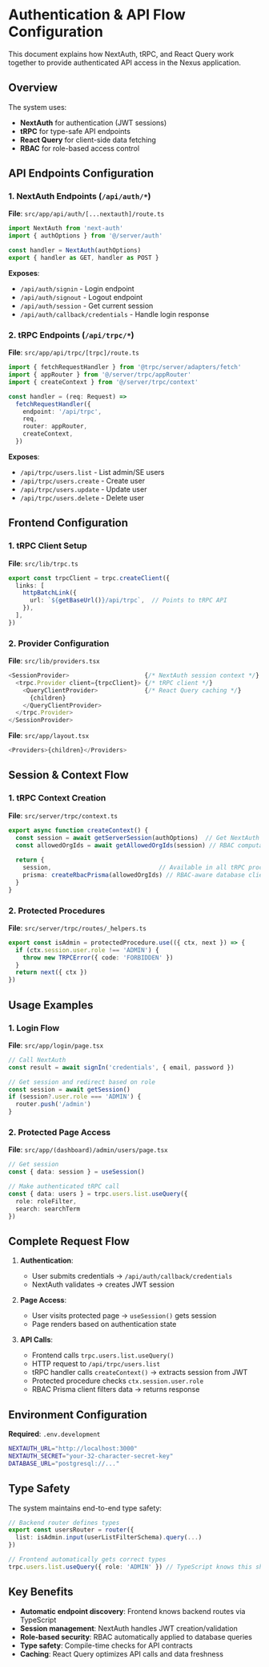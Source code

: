 # Authentication & API Flow Configuration

This document explains how NextAuth, tRPC, and React Query work together to provide authenticated API access in the Nexus application.

## Overview

The system uses:
- **NextAuth** for authentication (JWT sessions)
- **tRPC** for type-safe API endpoints
- **React Query** for client-side data fetching
- **RBAC** for role-based access control

## API Endpoints Configuration

### 1. NextAuth Endpoints (`/api/auth/*`)

**File**: `src/app/api/auth/[...nextauth]/route.ts`
```typescript
import NextAuth from 'next-auth'
import { authOptions } from '@/server/auth'

const handler = NextAuth(authOptions)
export { handler as GET, handler as POST }
```

**Exposes**:
- `/api/auth/signin` - Login endpoint
- `/api/auth/signout` - Logout endpoint  
- `/api/auth/session` - Get current session
- `/api/auth/callback/credentials` - Handle login response

### 2. tRPC Endpoints (`/api/trpc/*`)

**File**: `src/app/api/trpc/[trpc]/route.ts`
```typescript
import { fetchRequestHandler } from '@trpc/server/adapters/fetch'
import { appRouter } from '@/server/trpc/appRouter'
import { createContext } from '@/server/trpc/context'

const handler = (req: Request) =>
  fetchRequestHandler({
    endpoint: '/api/trpc',
    req,
    router: appRouter,
    createContext,
  })
```

**Exposes**:
- `/api/trpc/users.list` - List admin/SE users
- `/api/trpc/users.create` - Create user
- `/api/trpc/users.update` - Update user
- `/api/trpc/users.delete` - Delete user

## Frontend Configuration

### 1. tRPC Client Setup

**File**: `src/lib/trpc.ts`
```typescript
export const trpcClient = trpc.createClient({
  links: [
    httpBatchLink({
      url: `${getBaseUrl()}/api/trpc`,  // Points to tRPC API
    }),
  ],
})
```

### 2. Provider Configuration

**File**: `src/lib/providers.tsx`
```typescript
<SessionProvider>                     {/* NextAuth session context */}
  <trpc.Provider client={trpcClient}> {/* tRPC client */}
    <QueryClientProvider>             {/* React Query caching */}
      {children}
    </QueryClientProvider>
  </trpc.Provider>
</SessionProvider>
```

**File**: `src/app/layout.tsx`
```typescript
<Providers>{children}</Providers>
```

## Session & Context Flow

### 1. tRPC Context Creation

**File**: `src/server/trpc/context.ts`
```typescript
export async function createContext() {
  const session = await getServerSession(authOptions)  // Get NextAuth session
  const allowedOrgIds = await getAllowedOrgIds(session) // RBAC computation
  
  return {
    session,                              // Available in all tRPC procedures
    prisma: createRbacPrisma(allowedOrgIds) // RBAC-aware database client
  }
}
```

### 2. Protected Procedures

**File**: `src/server/trpc/routes/_helpers.ts`
```typescript
export const isAdmin = protectedProcedure.use(({ ctx, next }) => {
  if (ctx.session.user.role !== 'ADMIN') {
    throw new TRPCError({ code: 'FORBIDDEN' })
  }
  return next({ ctx })
})
```

## Usage Examples

### 1. Login Flow

**File**: `src/app/login/page.tsx`
```typescript
// Call NextAuth
const result = await signIn('credentials', { email, password })

// Get session and redirect based on role
const session = await getSession()
if (session?.user.role === 'ADMIN') {
  router.push('/admin')
}
```

### 2. Protected Page Access

**File**: `src/app/(dashboard)/admin/users/page.tsx`
```typescript
// Get session
const { data: session } = useSession()

// Make authenticated tRPC call
const { data: users } = trpc.users.list.useQuery({
  role: roleFilter,
  search: searchTerm
})
```

## Complete Request Flow

1. **Authentication**:
   - User submits credentials → `/api/auth/callback/credentials`
   - NextAuth validates → creates JWT session

2. **Page Access**:
   - User visits protected page → `useSession()` gets session
   - Page renders based on authentication state

3. **API Calls**:
   - Frontend calls `trpc.users.list.useQuery()`
   - HTTP request to `/api/trpc/users.list`
   - tRPC handler calls `createContext()` → extracts session from JWT
   - Protected procedure checks `ctx.session.user.role`
   - RBAC Prisma client filters data → returns response

## Environment Configuration

**Required**: `.env.development`
```bash
NEXTAUTH_URL="http://localhost:3000"
NEXTAUTH_SECRET="your-32-character-secret-key"
DATABASE_URL="postgresql://..."
```

## Type Safety

The system maintains end-to-end type safety:

```typescript
// Backend router defines types
export const usersRouter = router({
  list: isAdmin.input(userListFilterSchema).query(...)
})

// Frontend automatically gets correct types
trpc.users.list.useQuery({ role: 'ADMIN' }) // TypeScript knows this shape
```

## Key Benefits

- **Automatic endpoint discovery**: Frontend knows backend routes via TypeScript
- **Session management**: NextAuth handles JWT creation/validation
- **Role-based security**: RBAC automatically applied to database queries
- **Type safety**: Compile-time checks for API contracts
- **Caching**: React Query optimizes API calls and data freshness